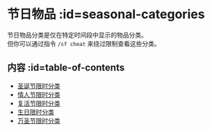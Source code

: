 # 节日物品 :id=seasonal-categories

节日物品分类是仅在特定时间段中显示的物品分类。  
但你可以通过指令 `/sf cheat` 来绕过限制查看这些分类。

## 内容 :id=table-of-contents

* [圣诞节限时分类](/Christmas-Seasonal-Category)
* [情人节限时分类](/Valentines-Day-Seasonal-Category)
* [复活节限时分类](/Easter-Seasonal-Category)
* [生日限时分类](/Birthday-Seasonal-Category)
* [万圣节限时分类](/Halloween-Seasonal-Category)
